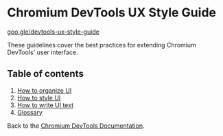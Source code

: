 # Chromium DevTools UX Style Guide

[goo.gle/devtools-ux-style-guide](https://goo.gle/devtools-ux-style-guide)

These guidelines cover the best practices for extending Chromium DevTools'
user interface.

## Table of contents

1. [How to organize UI](organizing.md)
1. [How to style UI](styling.md)
1. [How to write UI text](writing.md)
1. [Glossary](glossary.md)

Back to the [Chromium DevTools Documentation](../../README.md).

